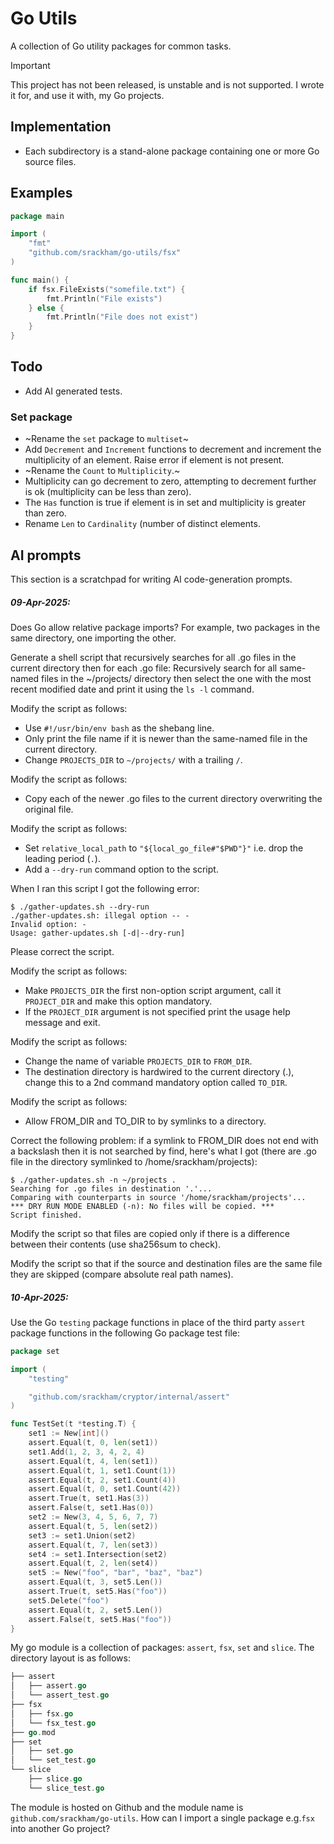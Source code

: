 # Go Utils

A collection of Go utility packages for common tasks.

> [!IMPORTANT]
> This project has not been released, is unstable and is not supported. I wrote it for, and use it with, my Go projects.

## Implementation

- Each subdirectory is a stand-alone package containing one or more Go source files.

## Examples

```go
package main

import (
    "fmt"
    "github.com/srackham/go-utils/fsx"
)

func main() {
    if fsx.FileExists("somefile.txt") {
        fmt.Println("File exists")
    } else {
        fmt.Println("File does not exist")
    }
}
```

## Todo

- Add AI generated tests.

### Set package
- ~Rename the `set` package to `multiset`~
- Add `Decrement` and `Increment` functions to decrement and increment the multiplicity of an element. Raise error if element is not present.
- ~Rename the `Count` to `Multiplicity`.~
- Multiplicity can go decrement to zero, attempting to decrement further is ok (multiplicity can be less than zero).
- The `Has` function is true if element is in set and multiplicity is greater than zero.
- Rename `Len` to `Cardinality` (number of distinct elements.

## AI prompts

This section is a scratchpad for writing AI code-generation prompts.

##### 09-Apr-2025:
Does Go allow relative package imports? For example, two packages in the same directory, one importing the other.

Generate a shell script that recursively searches for all .go files in the current directory then for each .go file:
Recursively search for all same-named files in the ~/projects/ directory then
select the one with the most recent modified date and print it using the `ls -l` command.

Modify the script as follows:

- Use `#!/usr/bin/env bash` as the shebang line.
- Only print the file name if it is newer than the same-named file in the current directory.
- Change `PROJECTS_DIR` to `~/projects/` with a trailing `/`.

Modify the script as follows:

- Copy each of the newer .go files to the current directory overwriting the original file.

Modify the script as follows:

- Set `relative_local_path` to `"${local_go_file#"$PWD"}"` i.e. drop the leading period (`.`).
- Add a `--dry-run` command option to the script.

When I ran this script I got the following error:

```
$ ./gather-updates.sh --dry-run
./gather-updates.sh: illegal option -- -
Invalid option: -
Usage: gather-updates.sh [-d|--dry-run]
```

Please correct the script.

Modify the script as follows:

- Make `PROJECTS_DIR` the first non-option script argument, call it `PROJECT_DIR` and make this option mandatory.
- If the `PROJECT_DIR` argument is not specified print the usage help message and exit.

Modify the script as follows:

- Change the name of variable `PROJECTS_DIR` to `FROM_DIR`.
- The destination directory is hardwired to the current directory (.), change this to a 2nd command mandatory option called `TO_DIR`.

Modify the script as follows:

- Allow FROM_DIR and TO_DIR to by symlinks to a directory.

Correct the following problem: if a symlink to FROM_DIR does not end with a backslash then it is not searched by find, here's what I got (there are .go file in the directory symlinked to /home/srackham/projects):

```
$ ./gather-updates.sh -n ~/projects .
Searching for .go files in destination '.'...
Comparing with counterparts in source '/home/srackham/projects'...
*** DRY RUN MODE ENABLED (-n): No files will be copied. ***
Script finished.
```

Modify the script so that files are copied only if there is a difference between their contents (use sha256sum to check).

Modify the script so that if the source and destination files are the same file they are skipped (compare absolute real path names).

##### 10-Apr-2025:
Use the Go `testing` package functions in place of the third party `assert` package functions in the following Go package test file:

```go
package set

import (
	"testing"

	"github.com/srackham/cryptor/internal/assert"
)

func TestSet(t *testing.T) {
	set1 := New[int]()
	assert.Equal(t, 0, len(set1))
	set1.Add(1, 2, 3, 4, 2, 4)
	assert.Equal(t, 4, len(set1))
	assert.Equal(t, 1, set1.Count(1))
	assert.Equal(t, 2, set1.Count(4))
	assert.Equal(t, 0, set1.Count(42))
	assert.True(t, set1.Has(3))
	assert.False(t, set1.Has(0))
	set2 := New(3, 4, 5, 6, 7, 7)
	assert.Equal(t, 5, len(set2))
	set3 := set1.Union(set2)
	assert.Equal(t, 7, len(set3))
	set4 := set1.Intersection(set2)
	assert.Equal(t, 2, len(set4))
	set5 := New("foo", "bar", "baz", "baz")
	assert.Equal(t, 3, set5.Len())
	assert.True(t, set5.Has("foo"))
	set5.Delete("foo")
	assert.Equal(t, 2, set5.Len())
	assert.False(t, set5.Has("foo"))
}
```

My go module is a collection of packages: `assert`, `fsx`, `set` and `slice`. The directory layout is as follows:

```go
├── assert
│   ├── assert.go
│   └── assert_test.go
├── fsx
│   ├── fsx.go
│   └── fsx_test.go
├── go.mod
├── set
│   ├── set.go
│   └── set_test.go
└── slice
    ├── slice.go
    └── slice_test.go
```

The module is hosted on Github and the module name is `github.com/srackham/go-utils`.
How can I import a single package e.g.`fsx` into another Go project?
